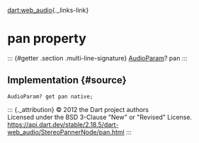 [dart:web\_audio](../../dart-web_audio/dart-web_audio-library){._links-link}

pan property
============

::: {#getter .section .multi-line-signature}
[AudioParam](../audioparam-class)? pan
:::

Implementation {#source}
--------------

``` {.language-dart data-language="dart"}
AudioParam? get pan native;
```

::: {._attribution}
© 2012 the Dart project authors\
Licensed under the BSD 3-Clause \"New\" or \"Revised\" License.\
<https://api.dart.dev/stable/2.18.5/dart-web_audio/StereoPannerNode/pan.html>
:::
